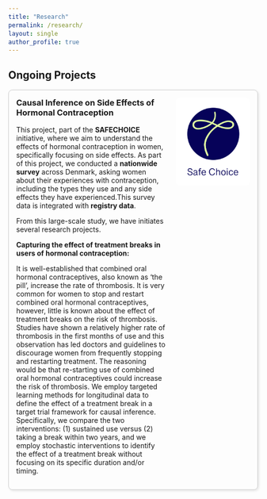 ```yaml
---
title: "Research"
permalink: /research/
layout: single
author_profile: true
---
```


## Ongoing Projects


<div style="display: flex; flex-direction: row; align-items: flex-start; justify-content: space-between; gap: 20px; margin-bottom: 30px; border: 1px solid #ccc; padding: 15px; border-radius: 8px; box-shadow: 2px 2px 5px rgba(0,0,0,0.1);">
  
  <!-- LEFT: Text Content -->
  <div style="flex: 2;">
    <h3 style="margin-top: 0;">Causal Inference on Side Effects of Hormonal Contraception</h3>
    <p>This project, part of the <strong>SAFECHOICE</strong> initiative,  where we aim to understand the effects of hormonal contraception in women, specifically focusing on side effects. 
      As part of this project, we conducted a <strong>nationwide survey</strong> across Denmark, asking women about their experiences with contraception, 
      including the types they use and any side effects they have experienced.This survey data is integrated with <strong>registry data</strong>.</p>
    <p>From this large-scale study, we have initiates several research projects.</p>

 <p><strong>Capturing the effect of treatment breaks in users of hormonal contraception:</strong> <p>
<p>It is well-established that combined oral hormonal contraceptives, also known as ‘the pill’, increase the rate of thrombosis. 
It is very common for women to stop and restart combined oral hormonal contraceptives, however, little is known about the effect of treatment breaks on the risk of thrombosis.
Studies have shown a relatively higher rate of thrombosis in the first months of use and this observation has led doctors and guidelines to discourage women from frequently stopping and restarting treatment. 
The reasoning would be that re-starting use of combined oral hormonal contraceptives could increase the risk of thrombosis.  We employ targeted learning methods for longitudinal data to define 
the effect of a treatment break in a target trial framework for causal inference. Specifically, we compare the two interventions: (1) sustained use versus (2) taking a break within two years,
and we employ stochastic interventions to identify the effect of a treatment break without focusing on its specific duration and/or timing.<p>
  </div>

  <!-- RIGHT: Clickable Image -->
  <div style="flex: 1; text-align: right;">
      <img src="/images/Safe Choice logo-v3_blue.jpg" alt=" " style="width: 150px; height: auto; border-radius: 8px;">
  </div>
</div>









